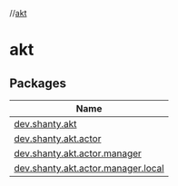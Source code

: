 //[akt](index.md)

# akt

## Packages

| Name |
|---|
| [dev.shanty.akt](akt/dev.shanty.akt/index.md) |
| [dev.shanty.akt.actor](akt/dev.shanty.akt.actor/index.md) |
| [dev.shanty.akt.actor.manager](akt/dev.shanty.akt.actor.manager/index.md) |
| [dev.shanty.akt.actor.manager.local](akt/dev.shanty.akt.actor.manager.local/index.md) |
